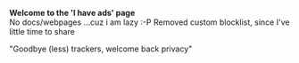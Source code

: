 <b>Welcome to the 'I have ads' page</b><br>
No docs/webpages ...cuz i am lazy :-P
Removed custom blocklist, since I've little time to share<br>

"Goodbye (less) trackers, welcome back privacy"
